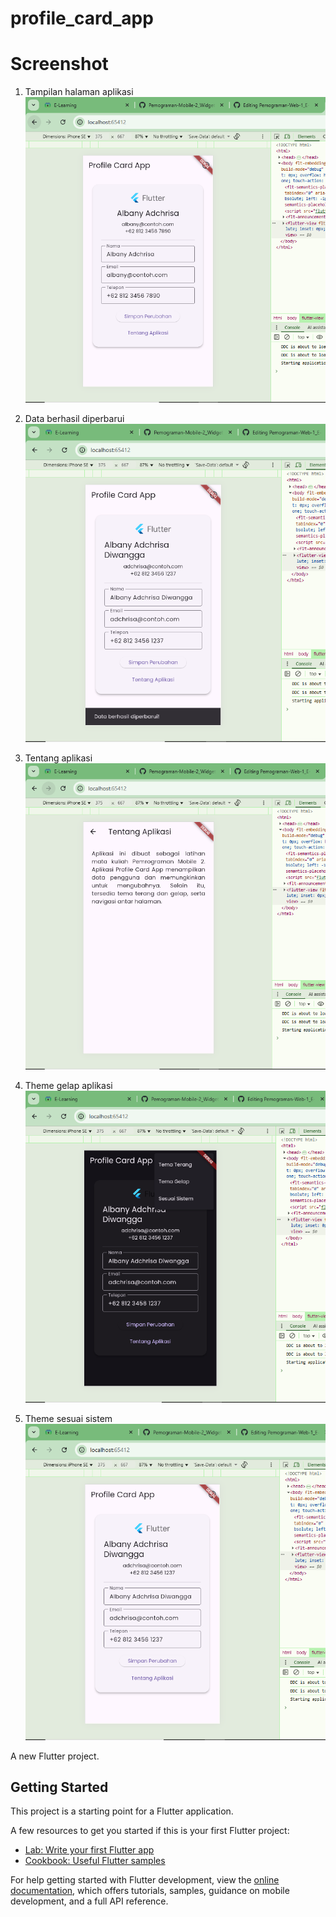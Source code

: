 # profile_card_app

# Screenshot
1. Tampilan halaman aplikasi
![image alt](https://github.com/Adchrisa/Pemograman-Mobile-2_Widget-Theme/blob/33ed90e418d37521fb332769bab4707f9be4c142/ss1.PNG)


2. Data berhasil diperbarui
![image alt](https://github.com/Adchrisa/Pemograman-Mobile-2_Widget-Theme/blob/33ed90e418d37521fb332769bab4707f9be4c142/ss2%20(data%20diperbarui).PNG)


3. Tentang aplikasi
![image alt](https://github.com/Adchrisa/Pemograman-Mobile-2_Widget-Theme/blob/33ed90e418d37521fb332769bab4707f9be4c142/ss3%20(tentang).PNG)


4. Theme gelap aplikasi
![image alt](https://github.com/Adchrisa/Pemograman-Mobile-2_Widget-Theme/blob/c90144d5e98b01482206fffdb0e42b86d239b47e/ss4%20(theme).PNG)


5. Theme sesuai sistem
![image alt](https://github.com/Adchrisa/Pemograman-Mobile-2_Widget-Theme/blob/33ed90e418d37521fb332769bab4707f9be4c142/ss5%20(theme%20sistem).PNG)


A new Flutter project.

## Getting Started

This project is a starting point for a Flutter application.

A few resources to get you started if this is your first Flutter project:

- [Lab: Write your first Flutter app](https://docs.flutter.dev/get-started/codelab)
- [Cookbook: Useful Flutter samples](https://docs.flutter.dev/cookbook)

For help getting started with Flutter development, view the
[online documentation](https://docs.flutter.dev/), which offers tutorials,
samples, guidance on mobile development, and a full API reference.
